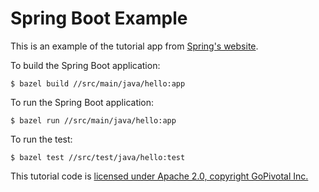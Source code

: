 # Spring Boot Example

This is an example of the tutorial app from [Spring's
website](https://spring.io/guides/gs/spring-boot/).

To build the Spring Boot application:

```
$ bazel build //src/main/java/hello:app
```

To run the Spring Boot application:

```
$ bazel run //src/main/java/hello:app
```

To run the test:

```
$ bazel test //src/test/java/hello:test
```

This tutorial code is [licensed under Apache 2.0, copyright GoPivotal
Inc.](https://github.com/spring-guides/gs-spring-boot/blob/d0f3a942f1b31ee73d2896c1e201f11cd8efd6ba/LICENSE.code.txt)
